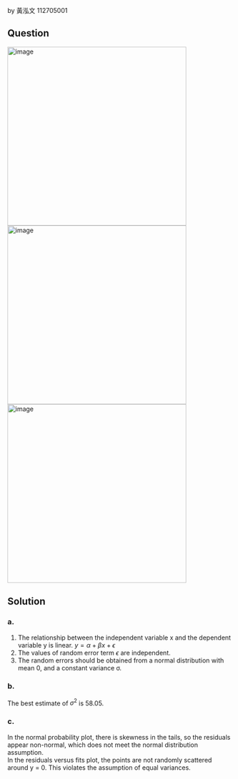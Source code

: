 by 黃泓文 112705001

## Question

<img width="400" alt="image" src="https://github.com/user-attachments/assets/60b63bf5-e2c8-4359-bb56-8540291393ed">
<img width="400" alt="image" src="https://github.com/user-attachments/assets/3e0be48a-0155-40f9-a1be-9fee2cc4cd9e">
<img width="400" alt="image" src="https://github.com/user-attachments/assets/57f94b8c-3588-4e0d-89f9-47c345f9f04a">

## Solution

### a.

1. The relationship between the independent variable x and the dependent variable y is linear. $y = \alpha + \beta x + \epsilon$
2. The values of random error term $\epsilon$ are independent.
3. The random errors should be obtained from a normal distribution with mean 0, and a constant variance σ.

### b.

The best estimate of $\sigma^2$ is 58.05.

### c.

In the normal probability plot, there is skewness in the tails, so the residuals appear non-normal, which does not meet the normal distribution assumption.  
In the residuals versus fits plot, the points are not randomly scattered around y = 0. This violates the assumption of equal variances.


